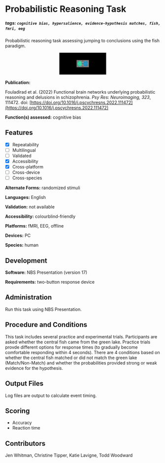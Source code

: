 # Probabilistic Reasoning Task

##### tags: `cognitive bias, hypersalience, evidence-hypothesis matches, fish, fmri, eeg`

Probabilistic reasoning task assessing jumping to conclusions using the fish paradigm.

<p align="center">
<img src = "https://github.com/katielavigne/probabilistic-reasoning-task/blob/main/stims/FISHscreenshot.bmp" width="30%" height="30%"/>
</p>

**Publication:**

Fouladirad et al. (2022) Functional brain networks underlying probabilistic reasoning and delusions in schizophrenia. *Psy Res: Neuroimaging, 323*, 111472. doi: [https://doi.org/10.1016/j.pscychresns.2022.111472](https://doi.org/10.1016/j.pscychresns.2022.111472)


**Function(s) assessed:** cognitive bias

## Features
- [x] Repeatability
- [ ] Multilingual
- [ ] Validated
- [x] Accessibility
- [x] Cross-platform
- [ ] Cross-device
- [ ] Cross-species

**Alternate Forms:** randomized stimuli

**Languages:** English

**Validation:** not available

**Accessibility:** colourblind-friendly

**Platforms:** fMRI, EEG, offline

**Devices:** PC

**Species:** human

## Development
**Software:** NBS Presentation (version 17)

**Requirements:** two-button response device

## Administration

Run this task using NBS Presentation.

## Procedure and Conditions

This task includes several practice and experimental trials. Participants are asked whether the central fish came from the green lake. Practice trials provde different options for response times (to gradually become comfortable responding within 4 seconds). There are 4 conditions based on whether the central fish matched or did not match the green lake (Match/Non-Match) and whether the probabilities provided strong or weak evidence for the hypothesis.

## Output Files

Log files are output to calculate event timing.

## Scoring

- Accuracy
- Reaction time

## Contributors

Jen Whitman, Christine Tipper, Katie Lavigne, Todd Woodward

